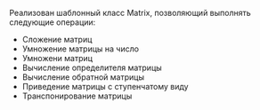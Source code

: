 Реализован шаблонный класс Matrix, позволяющий выполнять следующие операции:
- Сложение матриц
- Умножение матрицы на число
- Умножени матриц
- Вычисление определителя матрицы
- Вычисление обратной матрицы
- Приведение матрицы с ступенчатому виду
- Транспонирование матрицы

